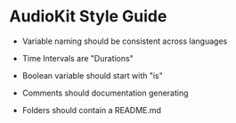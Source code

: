 # AudioKit Style Guide

* Variable naming should be consistent across languages

* Time Intervals are "Durations"

* Boolean variable should start with "is"

* Comments should documentation generating

* Folders should contain a README.md